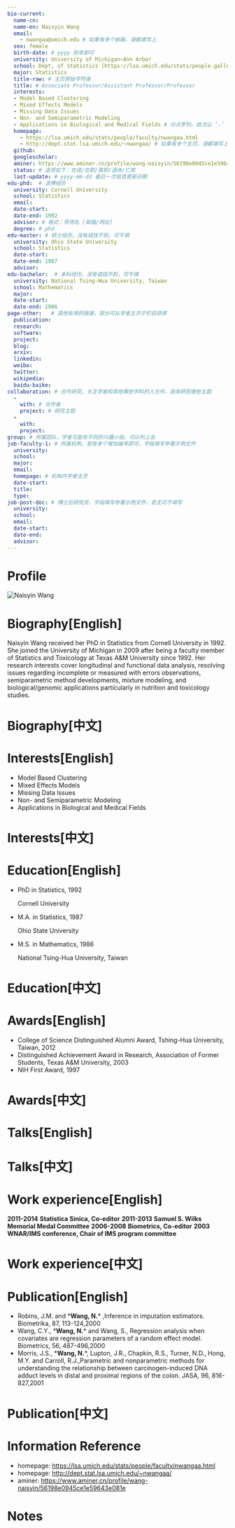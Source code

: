 ```yaml
---
bio-current:
  name-cn: 
  name-en: Naisyin Wang
  email: 
    - nwangaa@umich.edu # 如果有多个邮箱，请都填写上
  sex: female
  birth-date: # yyyy 到年即可
  university: University of Michigan—Ann Arbor 
  school: Dept, of Statistics [https://lsa.umich.edu/stats/people.gallery.html#tag=stats&tagns=michigan-lsa] # 格式：学院名称[学院官网链接]
  major: Statistics
  title-raw: # 主页原始字符串
  title: # Associate Professor/Assistant Professor/Professor
  interests: 
  - Model Based Clustering
  - Mixed Effects Models
  - Missing Data Issues
  - Non- and Semiparametric Modeling
  - Applications in Biological and Medical Fields # 分点罗列，依次以 ‘-’ 开头
  homepage: 
    - https://lsa.umich.edu/stats/people/faculty/nwangaa.html 
    - http://dept.stat.lsa.umich.edu/~nwangaa/ # 如果有多个主页，请都填写上
  github: 
  googlescholar:  
  aminer: https://www.aminer.cn/profile/wang-naisyin/56198e0945ce1e59643e081e # 从这里查找 https://www.aminer.org/search/person
  status: # 选项如下：在读/在职/离职/退休/亡故
  last-update: # yyyy-mm-dd 最近一次信息更新日期
edu-phd:  # 读博经历
  university: Cornell University 
  school: Statistics
  email: 
  date-start: 
  date-end: 1992
  advisor: # 格式：导师名 [邮箱/网址]
  degree: # phd
edu-master: # 硕士经历，没有或找不到，可不填
  university: Ohio State University
  school: Statistics
  date-start: 
  date-end: 1987
  advisor:
edu-bachelor:  # 本科经历，没有或找不到，可不填
  university: National Tsing-Hua University, Taiwan
  school: Mathematics
  major: 
  date-start: 
  date-end: 1986
page-other:   # 其他有用的链接，部分可从学者主页子栏目获得
  publication: 
  research: 
  software: 
  project: 
  blog: 
  arxiv: 
  linkedin: 
  weibo:
  twitter:
  wikipedia:
  baidu-baike:
collaboration: # 合作研究，关注学者和其他哪些学科的人合作，具体研究哪些主题
  - 
    with: # 合作者
    project: # 研究主题
  - 
    with: 
    project: 
group: # 所属团队，学者可能有不同的兴趣小组，可以列上去
job-faculty-1: # 所属机构，若有多个增加编号即可，字段填写参看示例文件
  university: 
  school: 
  major: 
  email: 
  homepage: # 机构内学者主页
  date-start: 
  title: 
  type: 
job-post-doc: # 博士后研究员，字段填写参看示例文件，若无可不填写
  university: 
  school: 
  email: 
  date-start: 
  date-end: 
  advisor: 
---
```


# Profile

![Naisyin Wang](https://lsa.umich.edu/content/michigan-lsa/stats/en/people/faculty/nwangaa/jcr:content/profileImage.transform/profile_square/image.jpg)

# Biography[English]

Naisyin Wang received her PhD in Statistics from Cornell University in 1992. She joined the University of Michigan in 2009 after being a faculty member of Statistics and Toxicology at Texas A&M University since 1992.  Her research interests cover longitudinal and functional data analysis, resolving issues regarding incomplete or measured with errors observations, semiparametric method developments, mixture modeling, and biological/genomic applications particularly in nutrition and toxicology studies.

# Biography[中文]

# Interests[English]

- Model Based Clustering
- Mixed Effects Models
- Missing Data Issues
- Non- and Semiparametric Modeling
- Applications in Biological and Medical Fields

# Interests[中文]

# Education[English]

- PhD in Statistics, 1992
    
    Cornell University

- M.A. in Statistics, 1987
    
    Ohio State University

- M.S. in Mathematics, 1986
    
    National Tsing-Hua University, Taiwan

# Education[中文]

# Awards[English]

- College of Science Distinguished Alumni Award, Tshing-Hua University,
Taiwan, 2012
- Distinguished Achievement Award in Research, Association of Former Students, Texas A&M University, 2003
- NIH First Award, 1997

# Awards[中文]

# Talks[English]

# Talks[中文]

# Work experience[English]

**2011-2014** **Statistica Sinica, Co-editor**
**2011-2013** **Samuel S. Wilks Memorial Medal Committee**
**2006-2008** **Biometrics, Co-editor**
**2003** **WNAR/IMS conference, Chair of IMS program committee**

# Work experience[中文]

# Publication[English]

- Robins, J.M. and \***Wang, N.**\* ,Inference in imputation estimators. Biometrika, 87, 113-124,2000
- Wang, C.Y., \***Wang, N.**\* and Wang, S., Regression analysis when covariates are regression parameters of a random effect model. Biometrics, 56, 487-496,2000
- Morris, J.S., \***Wang, N.**\*, Lupton, J.R., Chapkin, R.S., Turner, N.D., Hong, M.Y. and Carroll, R.J.,Parametric and nonparametric methods for understanding the relationship between carcinogen-induced DNA adduct levels in distal and proximal regions of the colon. JASA, 96, 816-827,2001

# Publication[中文]

# Information Reference

- homepage: https://lsa.umich.edu/stats/people/faculty/nwangaa.html
- homepage: http://dept.stat.lsa.umich.edu/~nwangaa/
- aminer: https://www.aminer.cn/profile/wang-naisyin/56198e0945ce1e59643e081e

# Notes